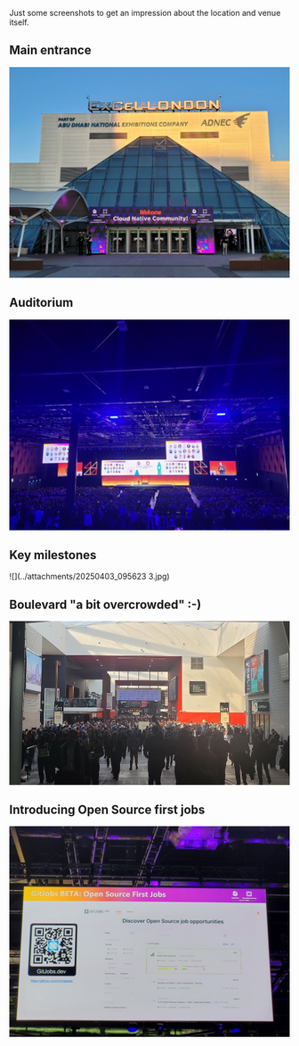 Just some screenshots to get an impression about the location and venue itself.
## Main entrance
![](../attachments/20250401_190140.jpg)
## Auditorium
![](../attachments/20250402_090801.jpg)
## Key milestones
![](../attachments/20250403_095623 3.jpg)
## Boulevard "a bit overcrowded" :-)
![](../attachments/20250402_110046.jpg)
## Introducing Open Source first jobs
![](../attachments/20250403_092715.jpg)